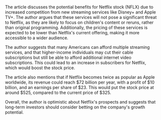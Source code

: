 The article discusses the potential benefits for Netflix stock (NFLX) due to increased competition from new streaming services like Disney+ and Apple TV+. The author argues that these services will not pose a significant threat to Netflix, as they are likely to focus on children's content or reruns, rather than original programming. Additionally, the pricing of these services is expected to be lower than Netflix's current offering, making it more accessible to a wider audience.

The author suggests that many Americans can afford multiple streaming services, and that higher-income individuals may cut their cable subscriptions but still be able to afford additional internet video subscriptions. This could lead to an increase in subscribers for Netflix, which would boost the stock price.

The article also mentions that if Netflix becomes twice as popular as Apple worldwide, its revenue could reach $72 billion per year, with a profit of $10 billion, and an earnings per share of $23. This would put the stock price at around $525, compared to the current price of $325.

Overall, the author is optimistic about Netflix's prospects and suggests that long-term investors should consider betting on the company's growth potential.